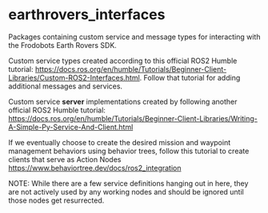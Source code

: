 # earthrovers_interfaces
Packages containing custom service and message types for interacting with the
Frodobots Earth Rovers SDK.

Custom service types created according to this official ROS2 Humble tutorial:
https://docs.ros.org/en/humble/Tutorials/Beginner-Client-Libraries/Custom-ROS2-Interfaces.html.
Follow that tutorial for adding additional messages and services.

Custom service **server** implementations created by following another official ROS2 Humble
tutorial:
https://docs.ros.org/en/humble/Tutorials/Beginner-Client-Libraries/Writing-A-Simple-Py-Service-And-Client.html

If we eventually choose to create the desired mission and waypoint management
behaviors using behavior trees, follow this tutorial to create clients that
serve as Action Nodes https://www.behaviortree.dev/docs/ros2_integration

NOTE: While there are a few service definitions hanging out in here, they are
not actively used by any working nodes and should be ignored until those nodes
get resurrected.